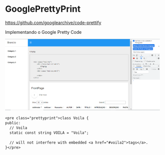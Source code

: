 # GooglePrettyPrint

https://github.com/googlearchive/code-prettify

Implementando o Google Pretty Code 

![Image 1](./Img/Desenv/Img_1.png)

```
<pre class="prettyprint">class Voila {
public:
  // Voila
  static const string VOILA = "Voila";

  // will not interfere with embedded <a href="#voila2">tags</a>.
}</pre>
```
